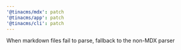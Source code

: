 ```yaml
---
'@tinacms/mdx': patch
'@tinacms/app': patch
'@tinacms/cli': patch
---
```


When markdown files fail to parse, fallback to the non-MDX parser
